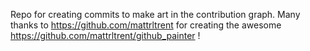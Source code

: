 Repo for creating commits to make art in the contribution graph. Many thanks to https://github.com/mattrltrent for creating the awesome https://github.com/mattrltrent/github_painter !
